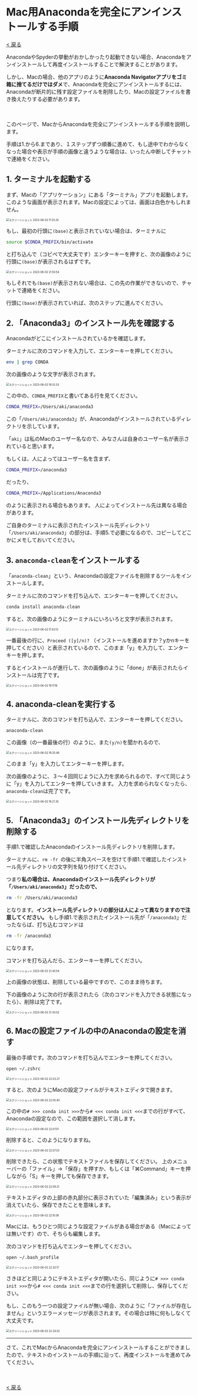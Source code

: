 # Mac用Anacondaを完全にアンインストールする手順

[< 戻る](../)

AnacondaやSpyderの挙動がおかしかったり起動できない場合、Anacondaをアンインストールして再度インストールすることで解決することがあります。

しかし、Macの場合、他のアプリのように**Anaconda Navigatorアプリをゴミ箱に捨てるだけではダメ**で、Anacondaを完全にアンインストールするには、Anacondaが断片的に残す設定ファイルを削除したり、Macの設定ファイルを書き換えたりする必要があります。

　

このページで、MacからAnacondaを完全にアンインストールする手順を説明します。

手順は1.から6.まであり、１ステップずつ順番に進めて、もし途中でわからなくなった場合や表示が手順の画像と違うような場合は、いったん中断してチャットで連絡をください。



## 1. ターミナルを起動する

まず、Macの「アプリケーション」にある「ターミナル」アプリを起動します。
このような画面が表示されます。Macの設定によっては、画面は白色かもしれません。

<img src="assets/スクリーンショット 2023-06-02 17.25.25.png" alt="スクリーンショット 2023-06-02 17.25.25" style="zoom:50%;" />

もし、最初の行頭に`(base)`と表示されていない場合は、ターミナルに

```sh
source $CONDA_PREFIX/bin/activate
```

と打ち込んで（コピペで大丈夫です）エンターキーを押すと、次の画像のように行頭に`(base)`が表示されるはずです。

<img src="assets/スクリーンショット 2023-06-02 21.50.54.png" alt="スクリーンショット 2023-06-02 21.50.54" style="zoom:50%;" />

もしそれでも`(base)`が表示されない場合は、この先の作業ができないので、チャットで連絡をください。

行頭に`(base)`が表示されていれば、次のステップに進んでください。



## 2. 「Anaconda3」のインストール先を確認する

Anacondaがどこにインストールされているかを確認します。

ターミナルに次のコマンドを入力して、エンターキーを押してください。

```sh
env | grep CONDA
```

次の画像のような文字が表示されます。

<img src="assets/スクリーンショット 2023-06-02 19.32.53.png" alt="スクリーンショット 2023-06-02 19.32.53" style="zoom:50%;" />

この中の、`CONDA_PREFIX`と書いてある行を見てください。

```sh
CONDA_PREFIX=/Users/aki/anaconda3
```

この「`/Users/aki/anaconda3`」が、Anacondaがインストールされているディレクトリを示しています。

「`aki`」は私のMacのユーザー名なので、みなさんは自身のユーザー名が表示されていると思います。

もしくは、人によってはユーザー名を含まず、

```sh
CONDA_PREFIX=/anaconda3
```

だったり、

```sh
CONDA_PREFIX=/Applications/Anaconda3
```

のように表示される場合もあります。
人によってインストール先は異なる場合があります。

ご自身のターミナルに表示されたインストール先ディレクトリ「`/Users/aki/anaconda3`」の部分は、手順5.で必要になるので、コピーしてどこかにメモしておいてください。



## 3. `anaconda-clean`をインストールする

「`anaconda-clean`」という、Anacondaの設定ファイルを削除するツールをインストールします。

ターミナルに次のコマンドを打ち込んで、エンターキーを押してください。

```sh
conda install anaconda-clean
```

すると、次の画像のようにターミナルにいろいろと文字が表示されます。

<img src="assets/スクリーンショット 2023-06-02 17.43.13.png" alt="スクリーンショット 2023-06-02 17.43.13" style="zoom:50%;" />

一番最後の行に、`Proceed ([y]/n)?` （インストールを進めますか？yかnキーを押してください）と表示されているので、このまま「y」を入力して、エンターキーを押します。

するとインストールが進行して、次の画像のように「done」が表示されたらインストールは完了です。

<img src="assets/スクリーンショット 2023-06-02 19.17.19.png" alt="スクリーンショット 2023-06-02 19.17.19" style="zoom:50%;" />

## 4. anaconda-cleanを実行する

ターミナルに、次のコマンドを打ち込んで、エンターキーを押してください。

```
anaconda-clean
```

この画像（の一番最後の行）のように、また`(y/n)`を聞かれるので、

<img src="assets/スクリーンショット 2023-06-02 19.20.46.png" alt="スクリーンショット 2023-06-02 19.20.46" style="zoom:50%;" />

このまま「y」を入力してエンターキーを押します。

次の画像のように、３〜４回同じように入力を求められるので、すべて同じように「y」を入力してエンターを押していきます。
入力を求められなくなったら、`anaconda-clean`は完了です。

<img src="assets/スクリーンショット 2023-06-02 19.21.35.png" alt="スクリーンショット 2023-06-02 19.21.35" style="zoom:50%;" />

## 5. 「Anaconda3」のインストール先ディレクトリを削除する

手順1.で確認したAnacondaのインストール先ディレクトリを削除します。

ターミナルに、`rm -fr `の後に半角スペースを空けて手順1.で確認したインストール先ディレクトリの文字列を貼り付けてください。

つまり**私の場合は、Anacondaのインストール先ディレクトリが「`/Users/aki/anaconda3`」だったので、**

```sh
rm -fr /Users/aki/anaconda3
```

 となります。**インストール先ディレクトリの部分は人によって異なりますので注意してください。**
もし手順1.で表示されたインストール先が「`/anaconda3`」だったならば、打ち込むコマンドは

```sh
rm -fr /anaconda3
```

になります。

コマンドを打ち込んだら、エンターキーを押してください。

<img src="assets/スクリーンショット 2023-06-02 21.40.54.png" alt="スクリーンショット 2023-06-02 21.40.54" style="zoom:50%;" />

上の画像の状態は、削除している最中ですので、このまま待ちます。

下の画像のように次の行が表示されたら（次のコマンドを入力できる状態になったら）、削除は完了です。

<img src="assets/スクリーンショット 2023-06-02 21.43.02.png" alt="スクリーンショット 2023-06-02 21.43.02" style="zoom:50%;" />

## 6. Macの設定ファイルの中のAnacondaの設定を消す

最後の手順です。次のコマンドを打ち込んでエンターを押してください。

```sh
open ~/.zshrc
```

<img src="assets/スクリーンショット 2023-06-02 22.03.27.png" alt="スクリーンショット 2023-06-02 22.03.27" style="zoom:50%;" />

すると、次のようにMacの設定ファイルがテキストエディタで開きます。

<img src="assets/スクリーンショット 2023-06-02 22.05.40.png" alt="スクリーンショット 2023-06-02 22.05.40" style="zoom:50%;" />

この中の`# >>> conda init >>>`から`# <<< conda init <<<`までの行がすべて、Anacondaの設定なので、この範囲を選択して消します。

<img src="assets/スクリーンショット 2023-06-02 22.07.01.png" alt="スクリーンショット 2023-06-02 22.07.01" style="zoom:50%;" />

削除すると、このようになりますね。

<img src="assets/スクリーンショット 2023-06-02 22.07.33.png" alt="スクリーンショット 2023-06-02 22.07.33" style="zoom:50%;" />

削除できたら、この状態でテキストファイルを保存してください。
上のメニューバーの「ファイル」→「保存」を押すか、もしくは「⌘Command」キーを押しながら「S」キーを押しても保存できます。

<img src="assets/スクリーンショット 2023-06-02 22.09.21.png" alt="スクリーンショット 2023-06-02 22.09.21" style="zoom:50%;" />

テキストエディタの上部の赤丸部分に表示されていた「編集済み」という表示が消えていたら、保存できたことを意味します。

<img src="assets/スクリーンショット 2023-06-02 22.15.06.png" alt="スクリーンショット 2023-06-02 22.15.06" style="zoom:50%;" />

Macには、もうひとつ同じような設定ファイルがある場合がある（Macによっては無いです）ので、そちらも編集します。

次のコマンドを打ち込んでエンターを押してください。

```sh
open ~/.bash_profile
```

<img src="assets/スクリーンショット 2023-06-02 22.20.17.png" alt="スクリーンショット 2023-06-02 22.20.17" style="zoom:50%;" />

さきほどと同じようにテキストエディタが開いたら、同じように`# >>> conda init >>>`から`# <<< conda init <<<`までの行を選択して削除し、保存してください。

もし、このもう一つの設定ファイルが無い場合、次のように「ファイルが存在しません」というエラーメッセージが表示されます。その場合は特に何もしなくて大丈夫です。

<img src="assets/スクリーンショット 2023-06-02 22.24.02.png" alt="スクリーンショット 2023-06-02 22.24.02" style="zoom:50%;" />

---

さて、これでMacからAnacondaを完全にアンインストールすることができましたので、テキストのインストールの手順に沿って、再度インストールを進めてみてください。

　

[< 戻る](../)